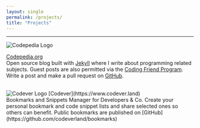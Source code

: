 ```yaml
---
layout: single
permalink: /projects/
title: "Projects"
---
```

<hr>

<div class="clear"></div>

<img src="{{ site.url }}{{ site.baseurl }}/assets/images/projects/logo-codepedia.png" alt="Codepedia Logo" class="align-left logo-project">
 
[Codepedia.org](http://www.codepedia.org) <br/>
Open source blog built with [Jekyll](https://jekyllrb.com/) where I write about programming related subjects. Guest posts are also permitted 
via the [Coding Friend Program](http://www.codepedia.org/friends/). Write a post and make a pull request on [GitHub](https://github.com/CodepediaOrg/codepediaorg.github.io).


<div class="clear"></div>
<br/>

<img src="{{ site.url }}{{ site.baseurl }}/assets/images/projects/logo-codever-195x195.png" alt="Codever Logo" class="align-left logo-project">
[Codever](https://www.codever.land) <br/>
Bookmarks and Snippets Manager for Developers & Co. Create your personal bookmark and code snippet lists and share selected
 ones so others can benefit. Public bookmarks are published on [GitHub](https://github.com/codeverland/bookmarks) 

<div class="clear"></div>
<br/>


